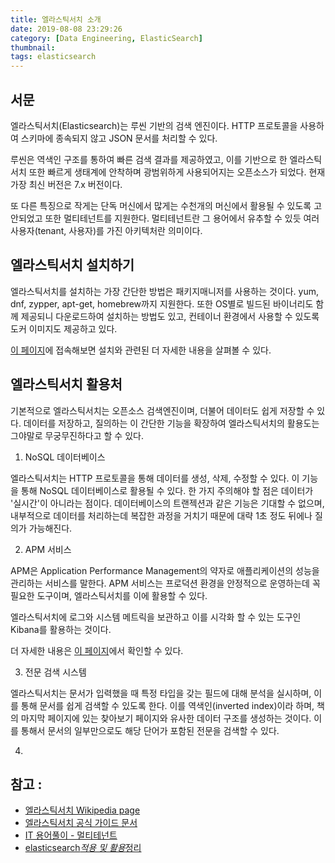 ```yaml
---
title: 엘라스틱서치 소개
date: 2019-08-08 23:29:26
category: [Data Engineering, ElasticSearch]
thumbnail:
tags: elasticsearch
---
```


## 서문

엘라스틱서치(Elasticsearch)는 루씬 기반의 검색 엔진이다. HTTP 프로토콜을 사용하여 스키마에 종속되지 않고 JSON 문서를 처리할 수 있다.

루씬은 역색인 구조를 통하여 빠른 검색 결과를 제공하였고, 이를 기반으로 한 엘라스틱서치 또한 빠르게 생태계에 안착하며 광범위하게 사용되어지는 오픈소스가 되었다. 현재 가장 최신 버전은 7.x 버전이다.

또 다른 특징으로 작게는 단독 머신에서 많게는 수천개의 머신에서 활용될 수 있도록 고안되었고 또한 멀티테넌트를 지원한다. 멀티테넌트란 그 용어에서 유추할 수 있듯 여러 사용자(tenant, 사용자)를 가진 아키텍처란 의미이다.

## 엘라스틱서치 설치하기

엘라스틱서치를 설치하는 가장 간단한 방법은 패키지매니저를 사용하는 것이다. yum, dnf, zypper, apt-get, homebrew까지 지원한다. 또한 OS별로 빌드된 바이너리도 함께 제공되니 다운로드하여 설치하는 방법도 있고, 컨테이너 환경에서 사용할 수 있도록 도커 이미지도 제공하고 있다.

[이 페이지](https://www.elastic.co/kr/downloads/elasticsearch)에 접속해보면 설치와 관련된 더 자세한 내용을 살펴볼 수 있다.

## 엘라스틱서치 활용처

기본적으로 엘라스틱서치는 오픈소스 검색엔진이며, 더불어 데이터도 쉽게 저장할 수 있다. 데이터를 저장하고, 질의하는 이 간단한 기능을 확장하여 엘라스틱서치의 활용도는 그야말로 무궁무진하다고 할 수 있다.

1. NoSQL 데이터베이스

엘라스틱서치는 HTTP 프로토콜을 통해 데이터를 생성, 삭제, 수정할 수 있다. 이 기능을 통해 NoSQL 데이터베이스로 활용될 수 있다. 한 가지 주의해야 할 점은 데이터가 '실시간'이 아니라는 점이다. 데이터베이스의 트랜젝션과 같은 기능은 기대할 수 없으며, 내부적으로 데이터를 처리하는데 복잡한 과정을 거치기 때문에 대략 1초 정도 뒤에나 질의가 가능해진다.

2. APM 서비스

APM은 Application Performance Management의 약자로 애플리케이션의 성능을 관리하는 서비스를 말한다. APM 서비스는 프로덕션 환경을 안정적으로 운영하는데 꼭 필요한 도구이며, 엘라스틱서치를 이에 활용할 수 있다.

엘라스틱서치에 로그와 시스템 메트릭을 보관하고 이를 시각화 할 수 있는 도구인 Kibana를 활용하는 것이다.

더 자세한 내용은 [이 페이지](https://www.elastic.co/kr/products/apm)에서 확인할 수 있다.

3. 전문 검색 시스템

엘라스틱서치는 문서가 입력했을 때 특정 타입을 갖는 필드에 대해 분석을 실시하며, 이를 통해 문서를 쉽게 검색할 수 있도록 한다. 이를 역색인(inverted index)이라 하며, 책의 마지막 페이지에 있는 찾아보기 페이지와 유사한 데이터 구조를 생성하는 것이다. 이를 통해서 문서의 일부만으로도 해당 단어가 포함된 전문을 검색할 수 있다.

4. 

## 참고 :

- [엘라스틱서치 Wikipedia page](https://ko.wikipedia.org/wiki/%EC%9D%BC%EB%9E%98%EC%8A%A4%ED%8B%B1%EC%84%9C%EC%B9%98)
- [엘라스틱서치 공식 가이드 문서](https://www.elastic.co/guide/index.html)
- [IT 용어풀이 - 멀티테넌트](http://www.itworld.co.kr/news/101255)
- [elasticsearch*적용 및 활용*정리](https://www.slideshare.net/JunyiSong1/elasticsearch-45936425)
